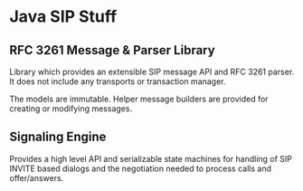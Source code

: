 # Java SIP Stuff


## RFC 3261 Message & Parser Library

Library which provides an extensible SIP message API and RFC 3261 parser.  It does not include any transports or transaction manager.

The models are immutable.  Helper message builders are provided for creating or modifying messages.

## Signaling Engine

Provides a high level API and serializable state machines for handling of SIP INVITE based dialogs and the negotiation needed to process calls and offer/answers.

 